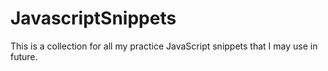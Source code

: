 # JavascriptSnippets
This  is a collection for all my practice JavaScript snippets that I may use in future.
